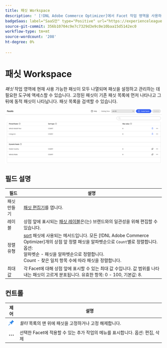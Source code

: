 ```yaml
---
title: 패싯 Workspace
description: ' [!DNL Adobe Commerce Optimizer]에서 Facet 작업 영역을 사용하는 방법에 대해 알아봅니다.'
badgeSaas: label="SaaS만" type="Positive" url="https://experienceleague.adobe.com/en/docs/commerce/user-guides/product-solutions" tooltip="Adobe Commerce as a Cloud Service 및 Adobe Commerce Optimizer 프로젝트에만 적용됩니다(Adobe 관리 SaaS 인프라)."
source-git-commit: 356b10704c9e7c7329d3e9c0e10baa15d5142ec0
workflow-type: tm+mt
source-wordcount: '208'
ht-degree: 0%

---
```


# 패싯 Workspace

*패싯* 작업 영역에 현재 사용 가능한 패싯이 모두 나열되며 패싯을 설정하고 관리하는 데 필요한 도구에 액세스할 수 있습니다. 고정된 패싯이 기존 패싯 목록에 먼저 나타나고 그 뒤에 동적 패싯이 나타납니다. 패싯 목록을 검색할 수 있습니다.

![패싯 Workspace](../../assets/facet-workspace.png)

## 필드 설명

| 필드 | 설명 |
|--- |--- |
| 패싯 만들기 | [패싯 편집기](add.md)를 엽니다. |
| 레이블 | 상점 앞에 표시되는 [패싯 레이블](type.md#facet-labels)은(는) 브랜드와의 일관성을 위해 편집할 수 있습니다. |
| 정렬 유형 | [sort](type.md#sort-type) 패싯에 사용되는 메서드입니다. 모든 [!DNL Adobe Commerce Optimizer]개의 상점 앞 정렬 패싯을 알파벳순으로 `Count`별로 정렬합니다. 옵션:<br />알파벳순 - 패싯을 알파벳순으로 정렬합니다.<br />Count - 찾은 일치 항목 수에 따라 패싯을 정렬합니다. |
| 최대 값 | 각 Facet에 대해 상점 앞에 표시할 수 있는 최대 값 수입니다. 값 범위를 나타내는 패싯이 고르게 분포됩니다. 유효한 항목: 0 - 100, 기본값: 8. |

## 컨트롤

| 제어 | 설명 |
|--- |--- |
| ![핀 선택기](../../assets/btn-pin-blue.png) | *필터* 목록의 맨 위에 패싯을 고정하거나 고정 해제합니다. |
| ![추가 선택기](../../assets/btn-more.png) | 선택한 Facet에 적용할 수 있는 추가 작업의 메뉴를 표시합니다. 옵션: 편집, 삭제 |
